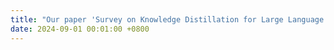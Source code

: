 ```yaml
---
title: "Our paper 'Survey on Knowledge Distillation for Large Language Models: Methods, Evaluation, and Application' is accepted by ACM TIST(JCR-Q1)!"
date: 2024-09-01 00:01:00 +0800
---
```

